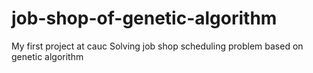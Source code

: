 # job-shop-of-genetic-algorithm
My first project at cauc
Solving job shop scheduling problem based on genetic algorithm
